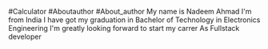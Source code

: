 #Calculator
#Aboutauthor
#About_author
My name is Nadeem Ahmad
I'm from India
I have got my graduation in Bachelor of Technology in Electronics Engineering
I'm greatly looking forward to start my carrer As Fullstack developer
